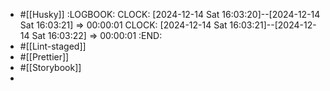- #[[Husky]]
  :LOGBOOK:
  CLOCK: [2024-12-14 Sat 16:03:20]--[2024-12-14 Sat 16:03:21] =>  00:00:01
  CLOCK: [2024-12-14 Sat 16:03:21]--[2024-12-14 Sat 16:03:22] =>  00:00:01
  :END:
- #[[Lint-staged]]
- #[[Prettier]]
- #[[Storybook]]
-